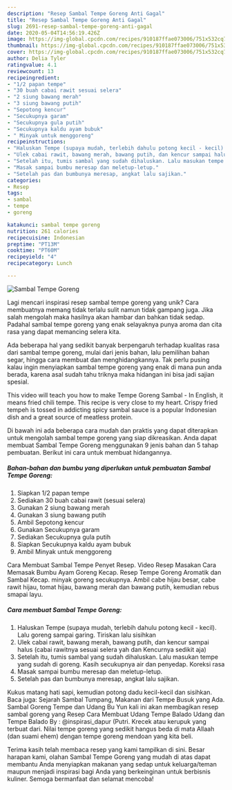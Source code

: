 ```yaml
---
description: "Resep Sambal Tempe Goreng Anti Gagal"
title: "Resep Sambal Tempe Goreng Anti Gagal"
slug: 2691-resep-sambal-tempe-goreng-anti-gagal
date: 2020-05-04T14:56:19.426Z
image: https://img-global.cpcdn.com/recipes/910187ffae073006/751x532cq70/sambal-tempe-goreng-foto-resep-utama.jpg
thumbnail: https://img-global.cpcdn.com/recipes/910187ffae073006/751x532cq70/sambal-tempe-goreng-foto-resep-utama.jpg
cover: https://img-global.cpcdn.com/recipes/910187ffae073006/751x532cq70/sambal-tempe-goreng-foto-resep-utama.jpg
author: Delia Tyler
ratingvalue: 4.1
reviewcount: 13
recipeingredient:
- "1/2 papan tempe"
- "30 buah cabai rawit sesuai selera"
- "2 siung bawang merah"
- "3 siung bawang putih"
- "Sepotong kencur"
- "Secukupnya garam"
- "Secukupnya gula putih"
- "Secukupnya kaldu ayam bubuk"
- " Minyak untuk menggoreng"
recipeinstructions:
- "Haluskan Tempe (supaya mudah, terlebih dahulu potong kecil - kecil). Lalu goreng sampai garing. Tiriskan lalu sisihkan"
- "Ulek cabai rawit, bawang merah, bawang putih, dan kencur sampai halus (cabai rawitnya sesuai selera yah dan Kencurnya sedikit aja)"
- "Setelah itu, tumis sambal yang sudah dihaluskan. Lalu masukan tempe yang sudah di goreng. Kasih secukupnya air dan penyedap. Koreksi rasa"
- "Masak sampai bumbu meresap dan meletup-letup."
- "Setelah pas dan bumbunya meresap, angkat lalu sajikan."
categories:
- Resep
tags:
- sambal
- tempe
- goreng

katakunci: sambal tempe goreng 
nutrition: 261 calories
recipecuisine: Indonesian
preptime: "PT13M"
cooktime: "PT60M"
recipeyield: "4"
recipecategory: Lunch

---
```



![Sambal Tempe Goreng](https://img-global.cpcdn.com/recipes/910187ffae073006/751x532cq70/sambal-tempe-goreng-foto-resep-utama.jpg)

Lagi mencari inspirasi resep sambal tempe goreng yang unik? Cara membuatnya memang tidak terlalu sulit namun tidak gampang juga. Jika salah mengolah maka hasilnya akan hambar dan bahkan tidak sedap. Padahal sambal tempe goreng yang enak selayaknya punya aroma dan cita rasa yang dapat memancing selera kita.

Ada beberapa hal yang sedikit banyak berpengaruh terhadap kualitas rasa dari sambal tempe goreng, mulai dari jenis bahan, lalu pemilihan bahan segar, hingga cara membuat dan menghidangkannya. Tak perlu pusing kalau ingin menyiapkan sambal tempe goreng yang enak di mana pun anda berada, karena asal sudah tahu triknya maka hidangan ini bisa jadi sajian spesial.

This video will teach you how to make Tempe Goreng Sambal - In English, it means fried chili tempe. This recipe is very close to my heart. Crispy fried tempeh is tossed in addicting spicy sambal sauce is a popular Indonesian dish and a great source of meatless protein.


Di bawah ini ada beberapa cara mudah dan praktis yang dapat diterapkan untuk mengolah sambal tempe goreng yang siap dikreasikan. Anda dapat membuat Sambal Tempe Goreng menggunakan 9 jenis bahan dan 5 tahap pembuatan. Berikut ini cara untuk membuat hidangannya.

<!--inarticleads1-->

##### Bahan-bahan dan bumbu yang diperlukan untuk pembuatan Sambal Tempe Goreng:

1. Siapkan 1/2 papan tempe
1. Sediakan 30 buah cabai rawit (sesuai selera)
1. Gunakan 2 siung bawang merah
1. Gunakan 3 siung bawang putih
1. Ambil Sepotong kencur
1. Gunakan Secukupnya garam
1. Sediakan Secukupnya gula putih
1. Siapkan Secukupnya kaldu ayam bubuk
1. Ambil  Minyak untuk menggoreng


Cara Membuat Sambal Tempe Penyet Resep. Video Resep Masakan Cara Memasak Bumbu Ayam Goreng Kecap. Resep Tempe Goreng Aromatik dan Sambal Kecap. minyak goreng secukupnya. Ambil cabe hijau besar, cabe rawit hijau, tomat hijau, bawang merah dan bawang putih, kemudian rebus smapai layu. 

<!--inarticleads2-->

##### Cara membuat Sambal Tempe Goreng:

1. Haluskan Tempe (supaya mudah, terlebih dahulu potong kecil - kecil). Lalu goreng sampai garing. Tiriskan lalu sisihkan
1. Ulek cabai rawit, bawang merah, bawang putih, dan kencur sampai halus (cabai rawitnya sesuai selera yah dan Kencurnya sedikit aja)
1. Setelah itu, tumis sambal yang sudah dihaluskan. Lalu masukan tempe yang sudah di goreng. Kasih secukupnya air dan penyedap. Koreksi rasa
1. Masak sampai bumbu meresap dan meletup-letup.
1. Setelah pas dan bumbunya meresap, angkat lalu sajikan.


Kukus matang hati sapi, kemudian potong dadu kecil-kecil dan sisihkan. Baca juga: Sejarah Sambal Tumpang, Makanan dari Tempe Busuk yang Ada. Sambal Goreng Tempe dan Udang Bu Yun kali ini akan membagikan resep sambal goreng yang Resep Cara Membuat Udang Tempe Balado Udang dan Tempe Balado By : @inspirasi_dapur (Putri. Krecek atau kerupuk yang terbuat dari. Nilai tempe goreng yang sedikit hangus beda di mata Allaah (dan suami ehem) dengan tempe goreng mendoan yang kita beli. 

Terima kasih telah membaca resep yang kami tampilkan di sini. Besar harapan kami, olahan Sambal Tempe Goreng yang mudah di atas dapat membantu Anda menyiapkan makanan yang sedap untuk keluarga/teman maupun menjadi inspirasi bagi Anda yang berkeinginan untuk berbisnis kuliner. Semoga bermanfaat dan selamat mencoba!
